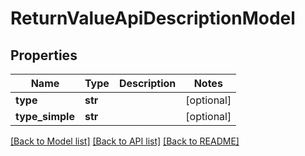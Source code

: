 # ReturnValueApiDescriptionModel


## Properties
Name | Type | Description | Notes
------------ | ------------- | ------------- | -------------
**type** | **str** |  | [optional] 
**type_simple** | **str** |  | [optional] 

[[Back to Model list]](../README.md#documentation-for-models) [[Back to API list]](../README.md#documentation-for-api-endpoints) [[Back to README]](../README.md)


